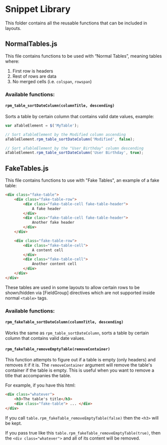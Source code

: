 # Snippet Library

This folder contains all the reusable functions that can be included in layouts.

## NormalTables.js

This file contains functions to be used with “Normal Tables”, meaning tables where:

1. First row is headers
2. Rest of rows are data 
3. No merged cells (i.e. `colspan`, `rowspan`)

### Available functions:

#### `rpm_table_sortDateColumn(columnTitle, descending)`

Sorts a table by certain column that contains valid date values, example:

```js
var aTableElement = $('MyTable');

// Sort aTableElement by the Modified column ascending
aTableElement.rpm_table_sortDateColumn('Modified', false); 

// Sort aTableElement by the "User Birthday" column descending
aTableElement.rpm_table_sortDateColumn('User Birthday', true);
```

## FakeTables.js

This file contains functions to use with "Fake Tables", an example of a fake table:

```html
<div class="fake-table">
    <div class="fake-table-row">
        <div class="fake-table-cell fake-table-header">
            A fake header
        </div>
        <div class="fake-table-cell fake-table-header">
            Another fake header
        </div>
    </div>

    <div class="fake-table-row">
        <div class="fake-table-cell">
            A content cell
        </div>
        <div class="fake-table-cell">
            Another content cell
        </div>
    </div>
</div>
```

These tables are used in some layouts to allow certain rows to be shown/hidden via [FieldGroup] directives which are not supported inside normal `<table>` tags.

### Available functions:

#### `rpm_fakeTable_sortDateColumn(columnTitle, descending)`

Works the same as `rpm_table_sortDateColumn`, sorts a table by certain column that contains valid date values.

#### `rpm_fakeTable_removeEmptyTable(removeContainer)`

This function attempts to figure out if a table is empty (only headers) and removes it if it is. The `removeContainer` argument will remove the table's container if the table is empty. This is useful when you want to remove a title that accompanies the table.

For example, if you have this html:

```html
<div class="whatever">
    <h3>The table's title</h3>
    <div class="fake-table"> ... </div>
</div>
```

If you call `table.rpm_fakeTable_removeEmptyTable(false)` then the `<h3>` will be kept.

If you pass true like this `table.rpm_fakeTable_removeEmptyTable(true)`, then the `<div class="whatever">` and all of its content will be removed.
